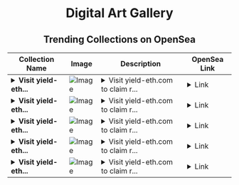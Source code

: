 <div align="center">

# Digital Art Gallery

## Trending Collections on OpenSea

| Collection Name                       | Image                                                                                     | Description                       | OpenSea Link                                                                                          |
|---------------------------------------|-------------------------------------------------------------------------------------------|-----------------------------------|--------------------------------------------------------------------------------------------------------|
| **<details><summary>Visit yield-eth...</summary>Visit yield-eth.com to claim rewards</details>** | ![Image](https://i.seadn.io/s/raw/files/41d938efb2b524f9265ba87de126b153.png?w=500&auto=format?w=200&auto=format) | <details><summary>Visit yield-eth.com to claim r...</summary>Visit yield-eth.com to claim rewards</details> | <details><summary>Link</summary>[Visit yield-eth.com to claim rewards](https://opensea.io/collection/visit-yield-eth-com-to-claim-rewards-70)</details> |
| **<details><summary>Visit yield-eth...</summary>Visit yield-eth.com to claim rewards</details>** | ![Image](https://i.seadn.io/s/raw/files/41d938efb2b524f9265ba87de126b153.png?w=500&auto=format?w=200&auto=format) | <details><summary>Visit yield-eth.com to claim r...</summary>Visit yield-eth.com to claim rewards</details> | <details><summary>Link</summary>[Visit yield-eth.com to claim rewards](https://opensea.io/collection/visit-yield-eth-com-to-claim-rewards-69)</details> |
| **<details><summary>Visit yield-eth...</summary>Visit yield-eth.com to claim rewards</details>** | ![Image](https://i.seadn.io/s/raw/files/41d938efb2b524f9265ba87de126b153.png?w=500&auto=format?w=200&auto=format) | <details><summary>Visit yield-eth.com to claim r...</summary>Visit yield-eth.com to claim rewards</details> | <details><summary>Link</summary>[Visit yield-eth.com to claim rewards](https://opensea.io/collection/visit-yield-eth-com-to-claim-rewards-68)</details> |
| **<details><summary>Visit yield-eth...</summary>Visit yield-eth.com to claim rewards</details>** | ![Image](https://i.seadn.io/s/raw/files/41d938efb2b524f9265ba87de126b153.png?w=500&auto=format?w=200&auto=format) | <details><summary>Visit yield-eth.com to claim r...</summary>Visit yield-eth.com to claim rewards</details> | <details><summary>Link</summary>[Visit yield-eth.com to claim rewards](https://opensea.io/collection/visit-yield-eth-com-to-claim-rewards-67)</details> |
| **<details><summary>Visit yield-eth...</summary>Visit yield-eth.com to claim rewards</details>** | ![Image](https://i.seadn.io/s/raw/files/41d938efb2b524f9265ba87de126b153.png?w=500&auto=format?w=200&auto=format) | <details><summary>Visit yield-eth.com to claim r...</summary>Visit yield-eth.com to claim rewards</details> | <details><summary>Link</summary>[Visit yield-eth.com to claim rewards](https://opensea.io/collection/visit-yield-eth-com-to-claim-rewards-66)</details> |

</div>